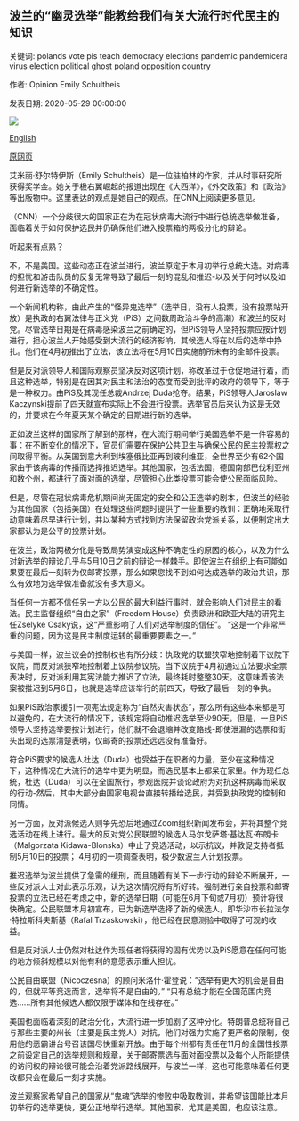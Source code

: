 ## 波兰的“幽灵选举”能教给我们有关大流行时代民主的知识

关键词: polands vote pis teach democracy elections pandemic pandemicera virus election political ghost poland opposition country

作者: Opinion Emily Schultheis

发表日期: 2020-05-29 00:00:00

![](https://cdn.cnn.com/cnnnext/dam/assets/200529172422-poland-election-banners-file-restricted-super-tease.jpg)

[English](What%20Poland%27s%20%27ghost%20election%27%20can%20teach%20us%20about%20pandemic-era%20democracy.md)

[原网页](https://edition.cnn.com/2020/05/29/opinions/what-polands-ghost-election-can-teach-us-about-pandemic-era-democracy/index.html)

艾米丽·舒尔特伊斯（Emily Schultheis）是一位驻柏林的作家，并从时事研究所获得奖学金。她关于极右翼崛起的报道出现在《大西洋》，《外交政策》和《政治》等出版物中。这里表达的观点是她自己的观点。在CNN上阅读更多意见。

（CNN）一个分歧很大的国家正在为在冠状病毒大流行中进行总统选举做准备，面临着关于如何保护选民并仍确保他们进入投票箱的两极分化的辩论。

听起来有点熟？

不，不是美国。这些动态正在波兰进行，波兰原定于本月初举行总统大选。对病毒的担忧和游击队员的反复无常导致了最后一刻的混乱和推迟-以及关于何时以及如何进行新选举的不确定性。

一个新闻机构称，由此产生的“怪异鬼选举”（选举日，没有人投票，没有投票站开放）是执政的右翼法律与正义党（PiS）之间数周政治斗争的高潮）和波兰的反对党。尽管选举日期是在病毒感染波兰之前确定的，但PiS领导人坚持投票应按计划进行，担心波兰人开始感受到大流行的经济影响，其候选人将在以后的选举中挣扎。他们在4月初推出了立法，该立法将在5月10日实施前所未有的全邮件投票。

但是反对派领导人和国际观察员坚决反对这项计划，称改革过于仓促地进行着，而且这种选举，特别是在因其对民主和法治的态度而受到批评的政府的领导下，等于是一种权力。由PiS及其现任总裁Andrzej Duda抢夺。结果，PiS领导人Jaroslaw Kaczynski提前了四天就宣布实际上不会进行投票。选举官员后来认为这是无效的，并要求在今年夏天某个确定的日期进行新的选举。

正如波兰这样的国家所了解到的那样，在大流行期间举行美国选举不是一件容易的事：在不断变化的情况下，官员们需要在保护公共卫生与确保公民的民主投票权之间取得平衡。从英国到意大利到埃塞俄比亚再到玻利维亚，全世界至少有62个国家由于该病毒的传播而选择推迟选举。其他国家，包括法国，德国南部巴伐利亚州和数个州，都进行了面对面的选举，尽管担心此类投票可能会使公民面临风险。

但是，尽管在冠状病毒危机期间尚无固定的安全和公正选举的剧本，但波兰的经验为其他国家（包括美国）在处理这些问题时提供了一些重要的教训：正确地采取行动意味着尽早进行计划，并以某种方式找到方法保留政治党派关系，以便制定出大家都认为是公平的投票计划。

在波兰，政治两极分化是导致局势演变成这种不确定性的原因的核心，以及为什么对新选举的辩论几乎与5月10日之前的辩论一样棘手。即使波兰在组织上有可能如果要在最后一刻转为仅邮寄投票，那么如果您找不到如何达成选举的政治共识，那么有效地为选举做准备就没有多大意义。

当任何一方都不信任另一方以公民的最大利益行事时，就会影响人们对民主的看法。民主监督组织“自由之家”（Freedom House）负责欧洲和欧亚大陆的研究主任Zselyke Csaky说，这“严重影响了人们对选举制度的信任”。 “这是一个非常严重的问题，因为这是民主制度运转的最重要要素之一。”

与美国一样，波兰议会的控制权也有所分歧：执政党的联盟狭窄地控制着下议院下议院，而反对派狭窄地控制着上议院参议院。当下议院于4月初通过立法要求全票表决时，反对派利用其宪法能力推迟了立法，最终耗时整整30天。这意味着该法案被推迟到5月6日，也就是选举应该举行的前四天，导致了最后一刻的争执。

如果PiS政治家援引一项宪法规定称为“自然灾害状态”，那么所有这些本来都是可以避免的，在大流行的情况下，该规定将自动推迟选举至少90天。但是，一旦PiS领导人坚持选举要按计划进行，他们就不会退缩并改变路线-即使泄漏的选票和街头出现的选票清楚表明，仅邮寄的投票还远远没有准备好。

符合PiS要求的候选人杜达（Duda）也受益于在职者的力量，至少在这种情况下，这种情况在大流行的选举中更为明显，而选民基本上都呆在家里。作为现任总统，杜达（Duda）可以在全国旅行，参观医院并谈论政府为对抗这种病毒而采取的行动-然后，其中大部分由国家电视台直接转播给选民，并受到执政党的控制和同情。

另一方面，反对派候选人则争先恐后地通过Zoom组织新闻发布会，并将其整个竞选活动在线上进行。最大的反对党公民联盟的候选人马尔戈萨塔·基达瓦·布朗卡（Malgorzata Kidawa-Blonska）中止了竞选活动，以示抗议，并敦促支持者抵制5月10日的投票； 4月初的一项调查表明，极少数波兰人计划投票。

推迟选举为波兰提供了急需的缓刑，而且随着有关下一步行动的辩论不断展开，一些反对派人士对此表示乐观，认为这次情况将有所好转。强制进行亲自投票和邮寄投票的立法已经在考虑之中，新的选举日期（可能在6月下旬或7月初）预计将很快确定。公民联盟本月初宣布，已为新选举选择了新的候选人，即华沙市长拉法尔·特拉斯科夫斯基（Rafal Trzaskowski），他已经在民意测验中取得了可观的收益。

但是反对派人士仍然对杜达作为现任者将获得的固有优势以及PiS愿意在任何可能的地方倾斜规模以对他有利的意愿表示重大担忧。

公民自由联盟（Nicoczesna）的顾问米洛什·霍登说：“选举有更大的机会是自由的，但就平等竞选而言，选举将不是自由的。” “只有总统才能在全国范围内竞选……所有其他候选人都仅限于媒体和在线存在。”

美国也面临着深刻的政治分化，大流行进一步加剧了这种分化。特朗普总统将自己与那些主要的州长（主要是民主党人）对抗，他们对强力实施了更严格的限制，使用他的恶霸讲台号召该国尽快重新开放。由于每个州都有责任在11月的全国性投票之前设定自己的选举规则和规章，关于邮寄票选与面对面投票以及每个人所能提供的访问权的辩论很可能会沿着党派路线展开。与波兰一样，这也可能意味着任何更改都只会在最后一刻才实施。

波兰观察家希望自己的国家从“鬼魂”选举的惨败中吸取教训，并希望该国能比本月初举行的选举更快，更公正地举行选举。其他国家，尤其是美国，也应该注意。